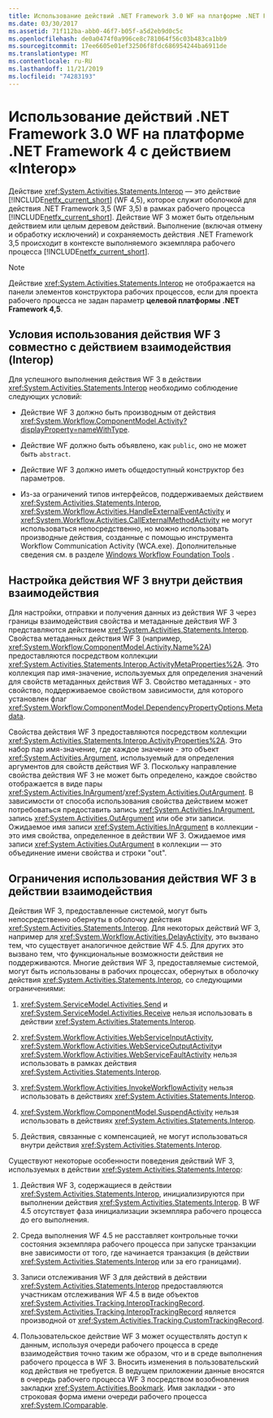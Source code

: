 ```yaml
---
title: Использование действий .NET Framework 3.0 WF на платформе .NET Framework 4 с действием «Interop»
ms.date: 03/30/2017
ms.assetid: 71f112ba-abb0-46f7-b05f-a5d2eb9d0c5c
ms.openlocfilehash: de0a0474f0a996ce8c781064f56c03b483ca1bb9
ms.sourcegitcommit: 17ee6605e01ef32506f8fdc686954244ba6911de
ms.translationtype: MT
ms.contentlocale: ru-RU
ms.lasthandoff: 11/21/2019
ms.locfileid: "74283193"
---
```

# <a name="using-net-framework-30-wf-activities-in-net-framework-4-with-the-interop-activity"></a>Использование действий .NET Framework 3.0 WF на платформе .NET Framework 4 с действием «Interop»
Действие <xref:System.Activities.Statements.Interop> — это действие [!INCLUDE[netfx_current_short](../../../includes/netfx-current-short-md.md)] (WF 4,5), которое служит оболочкой для действия .NET Framework 3,5 (WF 3,5) в рамках рабочего процесса [!INCLUDE[netfx_current_short](../../../includes/netfx-current-short-md.md)]. Действие WF 3 может быть отдельным действием или целым деревом действий. Выполнение (включая отмену и обработку исключений) и сохраняемость действия .NET Framework 3,5 происходит в контексте выполняемого экземпляра рабочего процесса [!INCLUDE[netfx_current_short](../../../includes/netfx-current-short-md.md)].  
  
> [!NOTE]
> Действие <xref:System.Activities.Statements.Interop> не отображается на панели элементов конструктора рабочих процессов, если для проекта рабочего процесса не задан параметр **целевой платформы** **.NET Framework 4,5**.  
  
## <a name="criteria-for-using-a-wf-3-activity-with-an-interop-activity"></a>Условия использования действия WF 3 совместно с действием взаимодействия (Interop)  
 Для успешного выполнения действия WF 3 в действии <xref:System.Activities.Statements.Interop> необходимо соблюдение следующих условий:  
  
- Действие WF 3 должно быть производным от действия <xref:System.Workflow.ComponentModel.Activity?displayProperty=nameWithType>.  
  
- Действие WF должно быть объявлено, как `public`, оно не может быть `abstract`.  
  
- Действие WF 3 должно иметь общедоступный конструктор без параметров.  
  
- Из-за ограничений типов интерфейсов, поддерживаемых действием <xref:System.Activities.Statements.Interop>, <xref:System.Workflow.Activities.HandleExternalEventActivity> и <xref:System.Workflow.Activities.CallExternalMethodActivity> не могут использоваться непосредственно, но можно использовать производные действия, созданные с помощью инструмента Workflow Communication Activity (WCA.exe). Дополнительные сведения см. в разделе [Windows Workflow Foundation Tools](https://go.microsoft.com/fwlink/?LinkId=178889) .  
  
## <a name="configuring-a-wf-3-activity-within-an-interop-activity"></a>Настройка действия WF 3 внутри действия взаимодействия  
 Для настройки, отправки и получения данных из действия WF 3 через границы взаимодействия свойства и метаданные действия WF 3 представляются действием <xref:System.Activities.Statements.Interop>. Свойства метаданных действия WF 3 (например, <xref:System.Workflow.ComponentModel.Activity.Name%2A>) предоставляются посредством коллекции <xref:System.Activities.Statements.Interop.ActivityMetaProperties%2A>. Это коллекция пар имя-значение, используемых для определения значений для свойств метаданных действия WF 3. Свойство метаданных - это свойство, поддерживаемое свойством зависимости, для которого установлен флаг <xref:System.Workflow.ComponentModel.DependencyPropertyOptions.Metadata>.  
  
 Свойства действия WF 3 предоставляются посредством коллекции <xref:System.Activities.Statements.Interop.ActivityProperties%2A>. Это набор пар имя-значение, где каждое значение - это объект <xref:System.Activities.Argument>, используемый для определения аргументов для свойств действия WF 3. Поскольку направление свойства действия WF 3 не может быть определено, каждое свойство отображается в виде пары <xref:System.Activities.InArgument>/<xref:System.Activities.OutArgument>. В зависимости от способа использования свойства действием может потребоваться предоставить запись <xref:System.Activities.InArgument>, запись <xref:System.Activities.OutArgument> или обе эти записи. Ожидаемое имя записи <xref:System.Activities.InArgument> в коллекции - это имя свойства, определенное в действии WF 3. Ожидаемое имя записи <xref:System.Activities.OutArgument> в коллекции — это объединение имени свойства и строки "out".  
  
## <a name="limitations-of-using-a-wf-3-activity-within-an-interop-activity"></a>Ограничения использования действия WF 3 в действии взаимодействия  
 Действия WF 3, предоставленные системой, могут быть непосредственно обернуты в оболочку действия <xref:System.Activities.Statements.Interop>. Для некоторых действий WF 3, например для <xref:System.Workflow.Activities.DelayActivity>, это вызвано тем, что существует аналогичное действие WF 4.5. Для других это вызвано тем, что функциональные возможности действия не поддерживаются. Многие действия WF 3, предоставляемые системой, могут быть использованы в рабочих процессах, обернутых в оболочку действия <xref:System.Activities.Statements.Interop>, со следующими ограничениями:  
  
1. <xref:System.ServiceModel.Activities.Send> и <xref:System.ServiceModel.Activities.Receive> нельзя использовать в действии <xref:System.Activities.Statements.Interop>.  
  
2. <xref:System.Workflow.Activities.WebServiceInputActivity>, <xref:System.Workflow.Activities.WebServiceOutputActivity>и <xref:System.Workflow.Activities.WebServiceFaultActivity> нельзя использовать в рамках действия <xref:System.Activities.Statements.Interop>.  
  
3. <xref:System.Workflow.Activities.InvokeWorkflowActivity> нельзя использовать в действиях <xref:System.Activities.Statements.Interop>.  
  
4. <xref:System.Workflow.ComponentModel.SuspendActivity> нельзя использовать в действиях <xref:System.Activities.Statements.Interop>.  
  
5. Действия, связанные с компенсацией, не могут использоваться внутри действия <xref:System.Activities.Statements.Interop>.  
  
 Существуют некоторые особенности поведения действий WF 3, используемых в действии <xref:System.Activities.Statements.Interop>:  
  
1. Действия WF 3, содержащиеся в действии <xref:System.Activities.Statements.Interop>, инициализируются при выполнении действия <xref:System.Activities.Statements.Interop>. В WF 4.5 отсутствует фаза инициализации экземпляра рабочего процесса до его выполнения.  
  
2. Среда выполнения WF 4.5 не расставляет контрольные точки состояния экземпляра рабочего процесса при запуске транзакции вне зависимости от того, где начинается транзакция (в действии <xref:System.Activities.Statements.Interop> или за его границами).  
  
3. Записи отслеживания WF 3 для действий в действии <xref:System.Activities.Statements.Interop> предоставляются участникам отслеживания WF 4.5 в виде объектов <xref:System.Activities.Tracking.InteropTrackingRecord>. <xref:System.Activities.Tracking.InteropTrackingRecord> является производной от <xref:System.Activities.Tracking.CustomTrackingRecord>.  
  
4. Пользовательское действие WF 3 может осуществлять доступ к данным, используя очереди рабочего процесса в среде взаимодействия точно таким же образом, что и в среде выполнения рабочего процесса в WF 3. Вносить изменения в пользовательский код действия не требуется. В ведущем приложении данные вносятся в очередь рабочего процесса WF 3 посредством возобновления закладки <xref:System.Activities.Bookmark>. Имя закладки - это строковая форма имени очереди рабочего процесса <xref:System.IComparable>.
